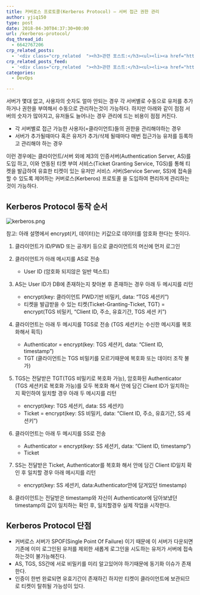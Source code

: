 ```yaml
---
title: 커버로스 프로토콜(Kerberos Protocol) – 서버 접근 권한 관리
author: yjiq150
type: post
date: 2018-04-30T04:37:30+00:00
url: /kerberos-protocol/
dsq_thread_id:
  - 6642767206
crp_related_posts:
  - '<div class="crp_related  "><h3>관련 포스트:</h3><ul><li><a href="https://www.letmecompile.com/pake-srp-protocol/"     class="post-802"><span class="crp_title">PAKE와 SRP Protocol을 이용한 인증</span></a></li><li><a href="https://www.letmecompile.com/api-auth-jwt-jwk-explained/"     class="post-800"><span class="crp_title">API 서버 인증을 위한 JWT와 JWK 이해하기</span></a></li><li><a href="https://www.letmecompile.com/certificate-file-format-extensions-comparison/"     class="post-792"><span class="crp_title">인증서 파일 형식 및 확장자의 차이점 비교 설명 (Certificate file format&hellip;</span></a></li><li><a href="https://www.letmecompile.com/redis-cluster-sentinel-overview/"     class="post-770"><span class="crp_title">레디스 클러스터, 센티넬 구성 및 동작 방식</span></a></li><li><a href="https://www.letmecompile.com/mysql-innodb-lock-deadlock/"     class="post-763"><span class="crp_title">MySQL InnoDB lock & deadlock 이해하기</span></a></li></ul><div class="crp_clear"></div></div>'
crp_related_posts_feed:
  - '<div class="crp_related  "><h3>관련 포스트:</h3><ul><li><a href="https://www.letmecompile.com/pake-srp-protocol/"     class="post-802"><span class="crp_title">PAKE와 SRP Protocol을 이용한 인증</span></a></li><li><a href="https://www.letmecompile.com/api-auth-jwt-jwk-explained/"     class="post-800"><span class="crp_title">API 서버 인증을 위한 JWT와 JWK 이해하기</span></a></li><li><a href="https://www.letmecompile.com/certificate-file-format-extensions-comparison/"     class="post-792"><span class="crp_title">인증서 파일 형식 및 확장자의 차이점 비교 설명 (Certificate file format&hellip;</span></a></li><li><a href="https://www.letmecompile.com/redis-cluster-sentinel-overview/"     class="post-770"><span class="crp_title">레디스 클러스터, 센티넬 구성 및 동작 방식</span></a></li><li><a href="https://www.letmecompile.com/mysql-innodb-lock-deadlock/"     class="post-763"><span class="crp_title">MySQL InnoDB lock & deadlock 이해하기</span></a></li></ul><div class="crp_clear"></div></div>'
categories:
  - DevOps

---
```

서버가 몇대 없고, 사용자의 숫자도 얼마 안되는 경우 각 서버별로 수동으로 유저를 추가하거나 권한을 부여해서 수동으로 관리하는것이 가능하다. 하지만 아래와 같이 점점 서버의 숫자가 많아지고, 유저들도 늘어나는 경우 관리에 드는 비용이 점점 커진다.

  * 각 서버별로 접근 가능한 사용자(=클라이언트)들의 권한을 관리해야하는 경우
  * 서버가 추가될때마다 혹은 유저가 추가/삭제 될때마다 매번 접근가능 유저를 등록하고 관리해야 하는 경우

이런 경우에는 클라이언트/서버 외에 제3의 인증서버(Authentication Server, AS)를 도입 하고, 이와 연동된 티켓 부여 서비스(Ticket Granting Service, TGS)를 통해 티켓을 발급하여 유효한 티켓이 있는 유저만 서비스 서버(Service Server, SS)에 접속을 할 수 있도록 제어하는 커버로스(Kerberos) 프로토콜 을 도입하여 편리하게 관리하는 것이 가능하다.

## Kerberos Protocol 동작 순서

![kerberos.png][1] 

참고: 아래 설명에서 encrypt(키, 데이터)는 키값으로 데이터를 암호화 한다는 뜻이다.

  1. 클라이언트가 ID/PWD 또는 공개키 등으로 클라이언트의 머신에 먼저 로그인</p> 
  2. 클라이언트가 아래 메시지를 AS로 전송
    
      * User ID (암호화 되지않은 일반 텍스트)
  3. AS는 User ID가 DB에 존재하는지 찾아본 후 존재하는 경우 아래 두 메시지를 리턴 
      * encrypt(key: 클라이언트 PWD기반 비밀키, data: &#8220;TGS 세션키&#8221;)
      * 티켓을 발급받을 수 있는 티켓(Ticket-Granting-Ticket, TGT) = encrypt(TGS 비밀키, &#8220;Client ID, 주소, 유효기간, TGS 세션 키&#8221;)
  4. 클라이언트는 아래 두 메시지를 TGS로 전송 (TGS 세션키는 수신한 메시지를 복호화해서 획득) 
      * Authenticator = encrypt(key: TGS 세션키, data: &#8220;Client ID, timestamp&#8221;)
      * TGT (클라이언트는 TGS 비밀키를 모르기때문에 복호화 또는 데이터 조작 불가)
  5. TGS는 전달받은 TGT(TGS 비밀키로 복호화 가능), 암호화된 Authenticator (TGS 세션키로 복호화 가능)를 모두 복호화 해서 안에 담긴 Client ID가 일치하는지 확인하여 일치할 경우 아래 두 메시지를 리턴 
      * encrypt(key: TGS 세션키, data: SS 세션키)
      * Ticket = encrypt(key: SS 비밀키, data: &#8220;Client ID, 주소, 유효기간, SS 세션키&#8221;)
  6. 클라이언트는 아래 두 메시지를 SS로 전송 
      * Authenticator = encrypt(key: SS 세션키, data: &#8220;Client ID, timestamp&#8221;) 
      * Ticket
  7. SS는 전달받은 Ticket, Authenticator를 복호화 해서 안에 담긴 Client ID일치 확인 후 일치할 경우 아래 메시지를 리턴 
      * encrypt(key: SS 세션키, data:Authenticator안에 담겨있던 timestamp)

  8. 클라이언트는 전달받은 timestamp와 자신이 Authenticator에 담아보냈던 timestamp의 값이 일치하는 확인 후, 일치할경우 실제 작업을 시작한다.

## Kerberos Protocol 단점

  * 커버로스 서버가 SPOF(Single Point Of Failure) 이기 때문에 이 서버가 다운되면 기존에 이미 로그인된 유저를 제외한 새롭게 로그인을 시도하는 유저가 서버에 접속하는것이 불가능해진다.
  * AS, TGS, SS간에 서로 비밀키를 미리 알고있어야 하기때문에 동기화 이슈가 존재한다.
  * 인증이 한번 완료되면 유효기간이 존재하긴 하지만 티켓이 클라이언트에 보관되므로 티켓이 탈취될 가능성이 있다.

 [1]: /uploads/2018/04/kerberos.png